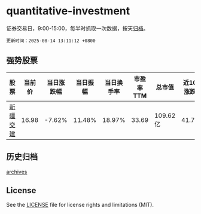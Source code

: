 # quantitative-investment

证券交易日，9:00-15:00，每半时抓取一次数据，按天[归档](archives)。

`更新时间：2025-08-14 13:11:12 +0800`

## 强势股票

|股票|当前价|当日涨跌幅|当日振幅|当日换手率|市盈率TTM|总市值|近10日涨跌幅|
|----|----|----|----|----|----|----|----|
|[新疆交建](https://xueqiu.com/S/SZ002941)|16.98|-7.62%|11.48%|18.97%|33.69|109.62亿|41.74%|

## 历史归档

[archives](archives)

## License

See the [LICENSE](LICENSE) file for license rights and limitations (MIT).
